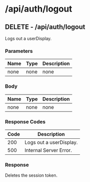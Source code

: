 # /api/auth/logout

## DELETE - /api/auth/logout

Logs out a userDisplay.

### Parameters

| Name | Type | Description |
|------|------|-------------|
| none | none | none        |

### Body

| Name | Type | Description |
|------|------|-------------|
| none | none | none        |

### Response Codes

| Code | Description            |
|------|------------------------|
| 200  | Logs out a userDisplay.       |
| 500  | Internal Server Error. |

### Response

Deletes the session token.